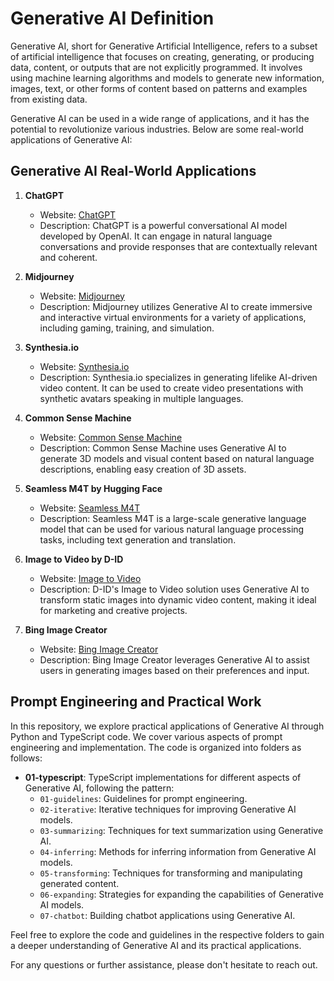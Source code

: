 # Generative AI Definition

Generative AI, short for Generative Artificial Intelligence, refers to a subset of artificial intelligence that focuses on creating, generating, or producing data, content, or outputs that are not explicitly programmed. It involves using machine learning algorithms and models to generate new information, images, text, or other forms of content based on patterns and examples from existing data.

Generative AI can be used in a wide range of applications, and it has the potential to revolutionize various industries. Below are some real-world applications of Generative AI:

## Generative AI Real-World Applications

1. **ChatGPT**
   - Website: [ChatGPT](https://chat.openai.com/)
   - Description: ChatGPT is a powerful conversational AI model developed by OpenAI. It can engage in natural language conversations and provide responses that are contextually relevant and coherent.

2. **Midjourney**
   - Website: [Midjourney](https://www.midjourney.com/)
   - Description: Midjourney utilizes Generative AI to create immersive and interactive virtual environments for a variety of applications, including gaming, training, and simulation.

3. **Synthesia.io**
   - Website: [Synthesia.io](https://www.synthesia.io/)
   - Description: Synthesia.io specializes in generating lifelike AI-driven video content. It can be used to create video presentations with synthetic avatars speaking in multiple languages.

4. **Common Sense Machine**
   - Website: [Common Sense Machine](https://3d.csm.ai/)
   - Description: Common Sense Machine uses Generative AI to generate 3D models and visual content based on natural language descriptions, enabling easy creation of 3D assets.

5. **Seamless M4T by Hugging Face**
   - Website: [Seamless M4T](https://huggingface.co/facebook/seamless-m4t-large)
   - Description: Seamless M4T is a large-scale generative language model that can be used for various natural language processing tasks, including text generation and translation.

6. **Image to Video by D-ID**
   - Website: [Image to Video](https://www.d-id.com/)
   - Description: D-ID's Image to Video solution uses Generative AI to transform static images into dynamic video content, making it ideal for marketing and creative projects.

7. **Bing Image Creator**
   - Website: [Bing Image Creator](https://www.bing.com/images/create)
   - Description: Bing Image Creator leverages Generative AI to assist users in generating images based on their preferences and input.

## Prompt Engineering and Practical Work

In this repository, we explore practical applications of Generative AI through Python and TypeScript code. We cover various aspects of prompt engineering and implementation. The code is organized into folders as follows:

- **01-typescript**: TypeScript implementations for different aspects of Generative AI, following the pattern:
  - `01-guidelines`: Guidelines for prompt engineering.
  - `02-iterative`: Iterative techniques for improving Generative AI models.
  - `03-summarizing`: Techniques for text summarization using Generative AI.
  - `04-inferring`: Methods for inferring information from Generative AI models.
  - `05-transforming`: Techniques for transforming and manipulating generated content.
  - `06-expanding`: Strategies for expanding the capabilities of Generative AI models.
  - `07-chatbot`: Building chatbot applications using Generative AI.

Feel free to explore the code and guidelines in the respective folders to gain a deeper understanding of Generative AI and its practical applications.

For any questions or further assistance, please don't hesitate to reach out.

